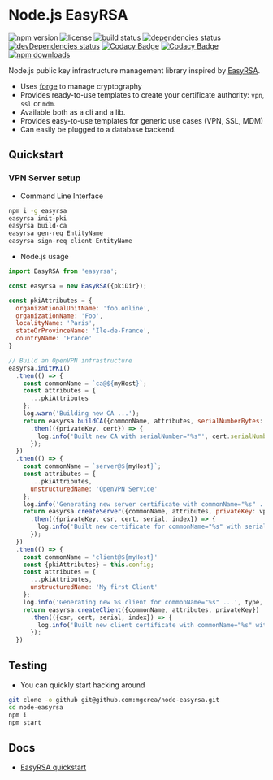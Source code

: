 # Node.js EasyRSA

[![npm version](https://img.shields.io/npm/v/easyrsa.svg)](https://www.npmjs.com/package/easyrsa)
[![license](https://img.shields.io/github/license/mgcrea/node-easyrsa.svg?style=flat)](https://tldrlegal.com/license/mit-license)
[![build status](http://img.shields.io/travis/mgcrea/node-easyrsa/master.svg?style=flat)](http://travis-ci.org/mgcrea/node-easyrsa)
[![dependencies status](https://img.shields.io/david/mgcrea/node-easyrsa.svg?style=flat)](https://david-dm.org/mgcrea/node-easyrsa)
[![devDependencies status](https://img.shields.io/david/dev/mgcrea/node-easyrsa.svg?style=flat)](https://david-dm.org/mgcrea/node-easyrsa#info=devDependencies)
[![Codacy Badge](https://api.codacy.com/project/badge/Grade/99844d4bed38450f9ec9e03650d19954)](https://www.codacy.com/app/mgcrea/node-easyrsa?utm_source=github.com&amp;utm_medium=referral&amp;utm_content=mgcrea/node-easyrsa&amp;utm_campaign=Badge_Grade)
[![Codacy Badge](https://api.codacy.com/project/badge/Coverage/99844d4bed38450f9ec9e03650d19954)](https://www.codacy.com/app/mgcrea/node-easyrsa?utm_source=github.com&utm_medium=referral&utm_content=mgcrea/node-easyrsa&utm_campaign=Badge_Coverage)
[![npm downloads](https://img.shields.io/npm/dm/easyrsa.svg)](https://www.npmjs.com/package/easyrsa)

Node.js public key infrastructure management library inspired by [EasyRSA](https://github.com/OpenVPN/easy-rsa).

- Uses [forge](https://github.com/digitalbazaar/forge) to manage cryptography
- Provides ready-to-use templates to create your certificate authority: `vpn`, `ssl` or `mdm`.
- Available both as a cli and a lib.
- Provides easy-to-use templates for generic use cases (VPN, SSL, MDM)
- Can easily be plugged to a database backend.

## Quickstart

### VPN Server setup

- Command Line Interface

```bash
npm i -g easyrsa
easyrsa init-pki
easyrsa build-ca
easyrsa gen-req EntityName
easyrsa sign-req client EntityName
```

- Node.js usage 

```js
import EasyRSA from 'easyrsa';

const easyrsa = new EasyRSA({pkiDir});

const pkiAttributes = {
  organizationalUnitName: 'foo.online',
  organizationName: 'Foo',
  localityName: 'Paris',
  stateOrProvinceName: 'Ile-de-France',
  countryName: 'France'
}

// Build an OpenVPN infrastructure
easyrsa.initPKI()
  .then(() => {
    const commonName = `ca@${myHost}`;
    const attributes = {
      ...pkiAttributes
    };
    log.warn('Building new CA ...');
    return easyrsa.buildCA({commonName, attributes, serialNumberBytes: 9, privateKey: ca.privateKey})
      .then(({privateKey, cert}) => {
        log.info('Built new CA with serialNumber="%s"', cert.serialNumber);
      });
  })
  .then(() => {
    const commonName = `server@${myHost}`;
    const attributes = {
      ...pkiAttributes,
      unstructuredName: 'OpenVPN Service'
    };
    log.info('Generating new server certificate with commonName="%s" ...', commonName);
    return easyrsa.createServer({commonName, attributes, privateKey: vpn.privateKey})
      .then(({privateKey, csr, cert, serial, index}) => {
        log.info('Built new certificate for commonName="%s" with serialNumber="%s"', commonName, cert.serialNumber);
      });
  })
  .then(() => {
  	const commonName = 'client@${myHost}'
	const {pkiAttributes} = this.config;
    const attributes = {
      ...pkiAttributes,
      unstructuredName: 'My first Client'
    };
    log.info('Generating new %s client for commonName="%s" ...', type, commonName);
    return easyrsa.createClient({commonName, attributes, privateKey})
      .then(({csr, cert, serial, index}) => {
        log.info('Built new client certificate with commonName="%s" with serialNumber="%s"', commonName, cert.serialNumber);
      });
  })
```

## Testing

- You can quickly start hacking around

```bash
git clone -o github git@github.com:mgcrea/node-easyrsa.git
cd node-easyrsa
npm i
npm start
```

## Docs

- [EasyRSA quickstart](https://github.com/OpenVPN/easy-rsa/blob/master/README.quickstart.md)
